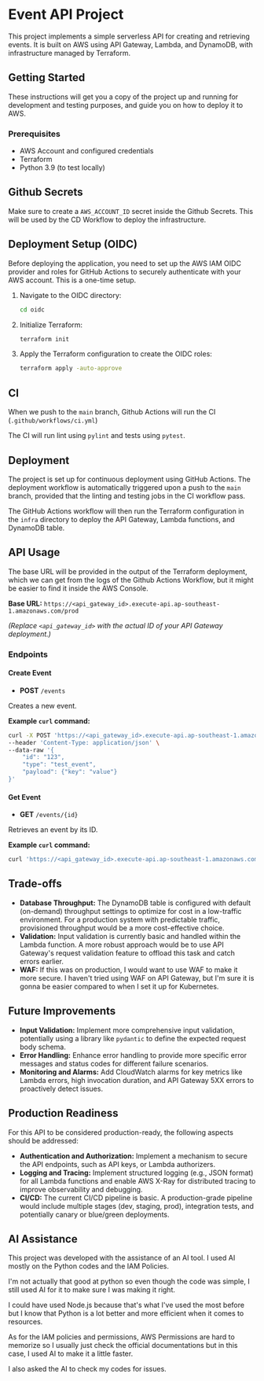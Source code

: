 # Event API Project

This project implements a simple serverless API for creating and retrieving events. It is built on AWS using API Gateway, Lambda, and DynamoDB, with infrastructure managed by Terraform.

## Getting Started

These instructions will get you a copy of the project up and running for development and testing purposes, and guide you on how to deploy it to AWS.

### Prerequisites

*   AWS Account and configured credentials
*   Terraform
*   Python 3.9 (to test locally)

## Github Secrets

Make sure to create a `AWS_ACCOUNT_ID` secret inside the Github Secrets. This will be used by the CD Workflow to deploy the infrastructure.

## Deployment Setup (OIDC)

Before deploying the application, you need to set up the AWS IAM OIDC provider and roles for GitHub Actions to securely authenticate with your AWS account. This is a one-time setup.

1.  Navigate to the OIDC directory:
    ```bash
    cd oidc
    ```

2. Initialize Terraform:
    ```bash
    terraform init
    ```

3. Apply the Terraform configuration to create the OIDC roles:
    ```bash
    terraform apply -auto-approve
    ```

## CI

When we push to the `main` branch, Github Actions will run the CI (`.github/workflows/ci.yml`)

The CI will run lint using `pylint` and tests using `pytest`.


## Deployment

The project is set up for continuous deployment using GitHub Actions. The deployment workflow is automatically triggered upon a push to the `main` branch, provided that the linting and testing jobs in the CI workflow pass.

The GitHub Actions workflow will then run the Terraform configuration in the `infra` directory to deploy the API Gateway, Lambda functions, and DynamoDB table.

## API Usage

The base URL will be provided in the output of the Terraform deployment, which we can get from the logs of the Github Actions Workflow, but it might be easier to find it inside the AWS Console.

**Base URL:** `https://<api_gateway_id>.execute-api.ap-southeast-1.amazonaws.com/prod`

*(Replace `<api_gateway_id>` with the actual ID of your API Gateway deployment.)*

### Endpoints

#### Create Event

*   **POST** `/events`

Creates a new event.

**Example `curl` command:**

```bash
curl -X POST 'https://<api_gateway_id>.execute-api.ap-southeast-1.amazonaws.com/prod/events' \
--header 'Content-Type: application/json' \
--data-raw '{
    "id": "123",
    "type": "test_event",
    "payload": {"key": "value"}
}'
```

#### Get Event

*   **GET** `/events/{id}`

Retrieves an event by its ID.

**Example `curl` command:**

```bash
curl 'https://<api_gateway_id>.execute-api.ap-southeast-1.amazonaws.com/prod/events/123'
```

## Trade-offs

*   **Database Throughput:** The DynamoDB table is configured with default (on-demand) throughput settings to optimize for cost in a low-traffic environment. For a production system with predictable traffic, provisioned throughput would be a more cost-effective choice.
*   **Validation:** Input validation is currently basic and handled within the Lambda function. A more robust approach would be to use API Gateway's request validation feature to offload this task and catch errors earlier.
*   **WAF:** If this was on production, I would want to use WAF to make it more secure. I haven't tried using WAF on API Gateway, but I'm sure it is gonna be easier compared to when I set it up for Kubernetes.

## Future Improvements

*   **Input Validation:** Implement more comprehensive input validation, potentially using a library like `pydantic` to define the expected request body schema.
*   **Error Handling:** Enhance error handling to provide more specific error messages and status codes for different failure scenarios.
*   **Monitoring and Alarms:** Add CloudWatch alarms for key metrics like Lambda errors, high invocation duration, and API Gateway 5XX errors to proactively detect issues.

## Production Readiness

For this API to be considered production-ready, the following aspects should be addressed:

*   **Authentication and Authorization:** Implement a mechanism to secure the API endpoints, such as API keys, or Lambda authorizers.
*   **Logging and Tracing:** Implement structured logging (e.g., JSON format) for all Lambda functions and enable AWS X-Ray for distributed tracing to improve observability and debugging.
*   **CI/CD:** The current CI/CD pipeline is basic. A production-grade pipeline would include multiple stages (dev, staging, prod), integration tests, and potentially canary or blue/green deployments.

## AI Assistance

This project was developed with the assistance of an AI tool. I used AI mostly on the Python codes and the IAM Policies.

I'm not actually that good at python so even though the code was simple, I still used AI for it to make sure I was making it right.

I could have used Node.js because that's what I've used the most before but I know that Python is a lot better and more efficient when it comes to resources.

As for the IAM policies and permissions, AWS Permissions are hard to memorize so I usually just check the official documentations but in this case, I used AI to make it a little faster.

I also asked the AI to check my codes for issues.
